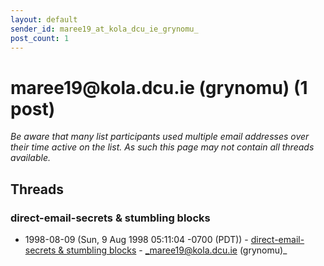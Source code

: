 ```yaml
---
layout: default
sender_id: maree19_at_kola_dcu_ie_grynomu_
post_count: 1
---
```


# maree19<span>@</span>kola.dcu.ie (grynomu) (1 post)

_Be aware that many list participants used multiple email addresses over their time active on the list. As such this page may not contain all threads available._

## Threads

### direct-email-secrets & stumbling blocks
+ 1998-08-09 (Sun, 9 Aug 1998 05:11:04 -0700 (PDT)) - [direct-email-secrets & stumbling blocks](/archive/1998/08/92bd1da4dc94e7f9ff52a31e25528c7a652e9278783521a42952aca17180eba5) - _maree19@kola.dcu.ie (grynomu)_

